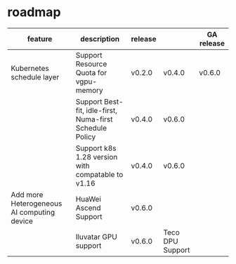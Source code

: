 # roadmap

| feature            | description                                                                                                                            |  release |  | GA release |
|--------------------|----------------------------------------------------------------------------------------------------------------------------------------|---------------|--------------|------------|
| Kubernetes schedule layer       | Support Resource Quota for vgpu-memory                                                                                                                            | v0.2.0        | v0.4.0       | v0.6.0     |
|                    | Support Best-fit, idle-first, Numa-first Schedule Policy                                                                                                                     | v0.4.0        | v0.6.0       |            |
|                    |  Support k8s 1.28 version with compatable to v1.16                                                                                                                   | v0.4.0        | v0.6.0       |            |
| Add more Heterogeneous AI computing device                    | HuaWei Ascend Support                                                                                                                 | v0.6.0        |              |            |
|                    | Iluvatar GPU support                                                                                                                     | v0.6.0        |      Teco DPU Support        |            |
